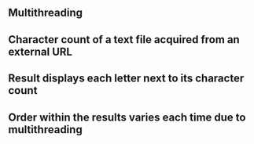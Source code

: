 ## Multithreading

## Character count of a text file acquired from an external URL

## Result displays each letter next to its character count

## Order within the results varies each time due to multithreading
